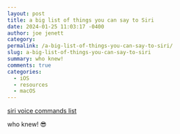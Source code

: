 ```yaml
---
layout: post
title: a big list of things you can say to Siri
date: 2024-01-25 11:03:17 -0400
author: joe jenett
category: 
permalink: /a-big-list-of-things-you-can-say-to-siri/
slug: a-big-list-of-things-you-can-say-to-siri
summary: who knew!
comments: true
categories:
  - iOS
  - resources
  - macOS
---
```

<a title="GitHub - extratone/siri" href="https://github.com/extratone/siri/blob/master/README.md">siri voice commands list</a>

who knew! 😎

<a href="https://brid.gy/publish/mastodon"></a>